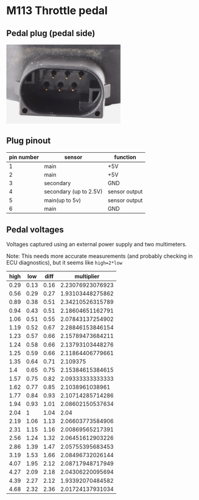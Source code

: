 # M113 Throttle pedal

## Pedal plug (pedal side)

![pedal plug picture](./m113-thottle-pedal-plug.png)

## Plug pinout

| pin number | sensor                 | function      |
|------------|------------------------|---------------|
| 1          | main                   | +5V           |
| 2          | main                   | +5V           |
| 3          | secondary              | GND           |
| 4          | secondary (up to 2.5V) | sensor output |
| 5          | main(up to 5v)         | sensor output |
| 6          | main                   | GND           |

## Pedal voltages

Voltages captured using an external power supply and two multimeters.

Note: This needs more accurate measurements (and probably checking in ECU diagnostics), but it seems like `high=2*low`

| high | low  | diff | multiplier       |
|------|------|------|------------------|
| 0.29 | 0.13 | 0.16 | 2.23076923076923 |
| 0.56 | 0.29 | 0.27 | 1.93103448275862 |
| 0.89 | 0.38 | 0.51 | 2.34210526315789 |
| 0.94 | 0.43 | 0.51 | 2.18604651162791 |
| 1.06 | 0.51 | 0.55 | 2.07843137254902 |
| 1.19 | 0.52 | 0.67 | 2.28846153846154 |
| 1.23 | 0.57 | 0.66 | 2.15789473684211 |
| 1.24 | 0.58 | 0.66 | 2.13793103448276 |
| 1.25 | 0.59 | 0.66 | 2.11864406779661 |
| 1.35 | 0.64 | 0.71 | 2.109375         |
| 1.4  | 0.65 | 0.75 | 2.15384615384615 |
| 1.57 | 0.75 | 0.82 | 2.09333333333333 |
| 1.62 | 0.77 | 0.85 | 2.1038961038961  |
| 1.77 | 0.84 | 0.93 | 2.10714285714286 |
| 1.94 | 0.93 | 1.01 | 2.08602150537634 |
| 2.04 | 1    | 1.04 | 2.04             |
| 2.19 | 1.06 | 1.13 | 2.06603773584906 |
| 2.31 | 1.15 | 1.16 | 2.00869565217391 |
| 2.56 | 1.24 | 1.32 | 2.06451612903226 |
| 2.86 | 1.39 | 1.47 | 2.05755395683453 |
| 3.19 | 1.53 | 1.66 | 2.08496732026144 |
| 4.07 | 1.95 | 2.12 | 2.08717948717949 |
| 4.27 | 2.09 | 2.18 | 2.04306220095694 |
| 4.39 | 2.27 | 2.12 | 1.93392070484582 |
| 4.68 | 2.32 | 2.36 | 2.01724137931034 |














